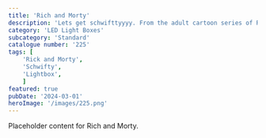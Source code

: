 ```yaml
---
title: 'Rich and Morty'
description: 'Lets get schwifttyyyy. From the adult cartoon series of Rick and Morty who go on ventures and cause mayhem along the way. A great light for any fan.'
category: 'LED Light Boxes'
subcategory: 'Standard'
catalogue number: '225'
tags: [
    'Rick and Morty', 
    'Schwifty',
    'Lightbox', 
    ]
featured: true
pubDate: '2024-03-01'
heroImage: '/images/225.png'
---
```


Placeholder content for Rich and Morty.